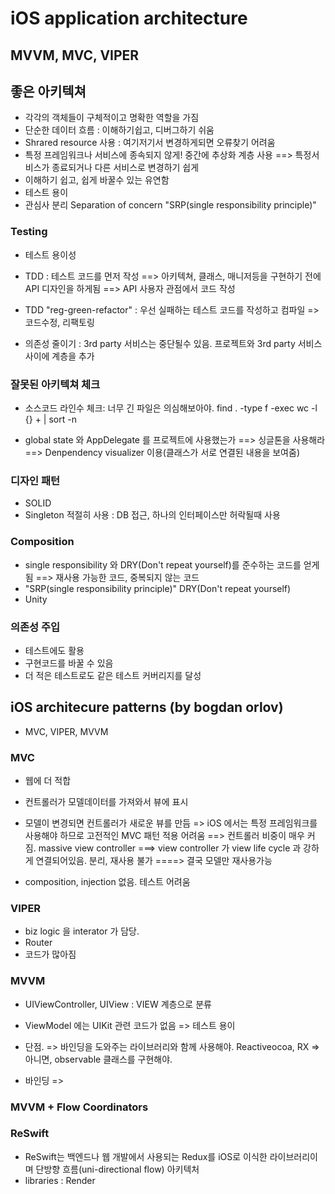 #  iOS application architecture
## MVVM, MVC, VIPER 

## 좋은 아키텍쳐 
- 각각의 객체들이 구체적이고 명확한 역할을 가짐
- 단순한 데이터 흐름 : 이해하기쉽고, 디버그하기 쉬움
- Shrared resource 사용 : 여기저기서 변경하게되면 오류찾기 어려움
- 특정 프레임워크나 서비스에 종속되지 않게! 중간에 추상화 계층 사용
==> 특정서비스가 종료되거나 다른 서비스로 변경하기 쉽게 
- 이해하기 쉽고, 쉽게 바꿀수 있는 유연함 
- 테스트 용이
- 관심사 분리 Separation of concern "SRP(single responsibility principle)"

### Testing 
- 테스트 용이성 
- TDD : 테스트 코드를 먼저 작성 
==> 아키텍쳐, 클래스, 매니저등을 구현하기 전에 API 디자인을 하게됨 
==> API 사용자 관점에서 코드 작성 
- TDD "reg-green-refactor" :  우선 실패하는 테스트 코드를 작성하고 컴파일 => 코드수정, 리팩토링 


- 의존성 줄이기 : 3rd party 서비스는 중단될수 있음. 프로젝트와 3rd party 서비스 사이에 계층을 추가 

### 잘못된 아키텍쳐 체크 
- 소스코드 라인수 체크: 너무 긴 파일은 의심해보아야.
find . -type f -exec wc -l {} + | sort -n 

- global state 와 AppDelegate 를 프로젝트에 사용했는가 
==> 싱글톤을 사용해라
==> Denpendency visualizer 이용(클래스가 서로 연결된 내용을 보여줌)


### 디자인 패턴
- SOLID 
- Singleton 적절히 사용 : DB 접근, 하나의 인터페이스만 허락될때 사용 

### Composition 
- single responsibility 와 DRY(Don't repeat yourself)를 준수하는 코드를 얻게됨 
==> 재사용 가능한 코드, 중복되지 않는 코드 
- "SRP(single responsibility principle)" DRY(Don't repeat yourself)
- Unity 

### 의존성 주입
- 테스트에도 활용 
- 구현코드를 바꿀 수 있음
- 더 적은 테스트로도 같은 테스트 커버리지를 달성 

## iOS architecure patterns (by bogdan orlov)
- MVC, VIPER, MVVM 

### MVC 
- 웹에 더 적합
- 컨트롤러가 모델데이터를 가져와서 뷰에 표시
- 모델이 변경되면 컨트롤러가 새로운 뷰를 만듬
=> iOS 에서는 특정 프레임워크를 사용해야 하므로 고전적인 MVC 패턴 적용 어려움
==> 컨트롤러 비중이 매우 커짐. massive view controller 
===> view controller 가 view life cycle 과 강하게 연결되어있음. 분리, 재사용 불가 
====> 결국 모델만 재사용가능 

- composition, injection 없음. 테스트 어려움


### VIPER 
- biz logic 을 interator 가 담당. 
- Router 
- 코드가 많아짐 

### MVVM 
- UIViewController, UIView : VIEW 계층으로 분류 
- ViewModel 에는 UIKit 관련 코드가 없음 
=> 테스트 용이 

- 단점. 
=> 바인딩을 도와주는 라이브러리와 함께 사용해야. Reactiveocoa, RX 
=> 아니면, observable 클래스를 구현해야.

- 바인딩 
=> 

### MVVM + Flow Coordinators 


### ReSwift 
-  ReSwift는 백엔드나 웹 개발에서 사용되는 Redux를 iOS로 이식한 라이브러리이며 단방향 흐름(uni-directional flow) 아키텍처 
- libraries : Render


